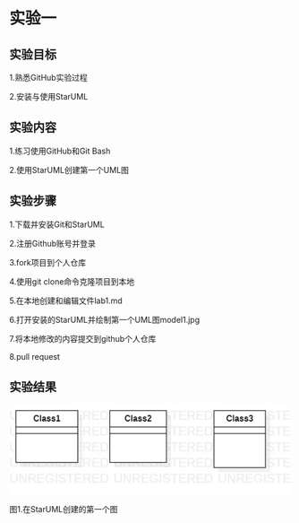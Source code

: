 # 实验一

## 实验目标
1.熟悉GitHub实验过程

2.安装与使用StarUML

## 实验内容
1.练习使用GitHub和Git Bash

2.使用StarUML创建第一个UML图

## 实验步骤
1.下载并安装Git和StarUML

2.注册Github账号并登录

3.fork项目到个人仓库

4.使用git clone命令克隆项目到本地

5.在本地创建和编辑文件lab1.md

6.打开安装的StarUML并绘制第一个UML图model1.jpg

7.将本地修改的内容提交到github个人仓库

8.pull request

## 实验结果

![第一个UML图](./Model01.jpg)

图1.在StarUML创建的第一个图

